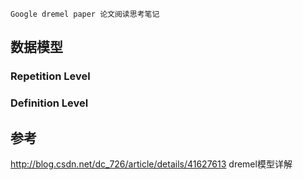 ```
Google dremel paper 论文阅读思考笔记
```
## 数据模型
### Repetition Level
### Definition Level

## 参考
http://blog.csdn.net/dc_726/article/details/41627613 dremel模型详解
